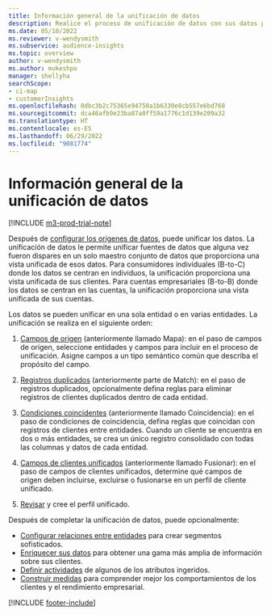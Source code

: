 ```yaml
---
title: Información general de la unificación de datos
description: Realice el proceso de unificación de datos con sus datos para crear un único conjunto maestro de datos de perfiles de clientes unificados.
ms.date: 05/10/2022
ms.reviewer: v-wendysmith
ms.subservice: audience-insights
ms.topic: overview
author: v-wendysmith
ms.author: mukeshpo
manager: shellyha
searchScope:
- ci-map
- customerInsights
ms.openlocfilehash: 0dbc3b2c75365e94758a1b6330e8cb557e6bd768
ms.sourcegitcommit: dca46afb9e23ba87a0ff59a1776c1d139e209a32
ms.translationtype: HT
ms.contentlocale: es-ES
ms.lasthandoff: 06/29/2022
ms.locfileid: "9081774"
---
```

# <a name="data-unification-overview"></a>Información general de la unificación de datos

[!INCLUDE [m3-prod-trial-note](includes/m3-prod-trial-note.md)]

Después de [configurar los orígenes de datos](data-sources.md), puede unificar los datos. La unificación de datos le permite unificar fuentes de datos que alguna vez fueron dispares en un solo maestro conjunto de datos que proporciona una vista unificada de esos datos. Para consumidores individuales (B-to-C) donde los datos se centran en individuos, la unificación proporciona una vista unificada de sus clientes. Para cuentas empresariales (B-to-B) donde los datos se centran en las cuentas, la unificación proporciona una vista unificada de sus cuentas.

Los datos se pueden unificar en una sola entidad o en varias entidades. La unificación se realiza en el siguiente orden:

1. [Campos de origen](map-entities.md) (anteriormente llamado Mapa): en el paso de campos de origen, seleccione entidades y campos para incluir en el proceso de unificación. Asigne campos a un tipo semántico común que describa el propósito del campo.

1. [Registros duplicados](remove-duplicates.md) (anteriormente parte de Match): en el paso de registros duplicados, opcionalmente defina reglas para eliminar registros de clientes duplicados dentro de cada entidad.

1. [Condiciones coincidentes](match-entities.md) (anteriormente llamado Coincidencia): en el paso de condiciones de coincidencia, defina reglas que coincidan con registros de clientes entre entidades. Cuando un cliente se encuentra en dos o más entidades, se crea un único registro consolidado con todas las columnas y datos de cada entidad.

1. [Campos de clientes unificados](merge-entities.md) (anteriormente llamado Fusionar): en el paso de campos de clientes unificados, determine qué campos de origen deben incluirse, excluirse o fusionarse en un perfil de cliente unificado.  

1. [Revisar](review-unification.md) y cree el perfil unificado.

Después de completar la unificación de datos, puede opcionalmente:

- [Configurar relaciones entre entidades](relationships.md) para crear segmentos sofisticados.
- [Enriquecer sus datos](enrichment-hub.md) para obtener una gama más amplia de información sobre sus clientes.
- [Definir actividades](activities.md) de algunos de los atributos ingeridos.
- [Construir medidas](measures.md) para comprender mejor los comportamientos de los clientes y el rendimiento empresarial.

[!INCLUDE [footer-include](includes/footer-banner.md)]
